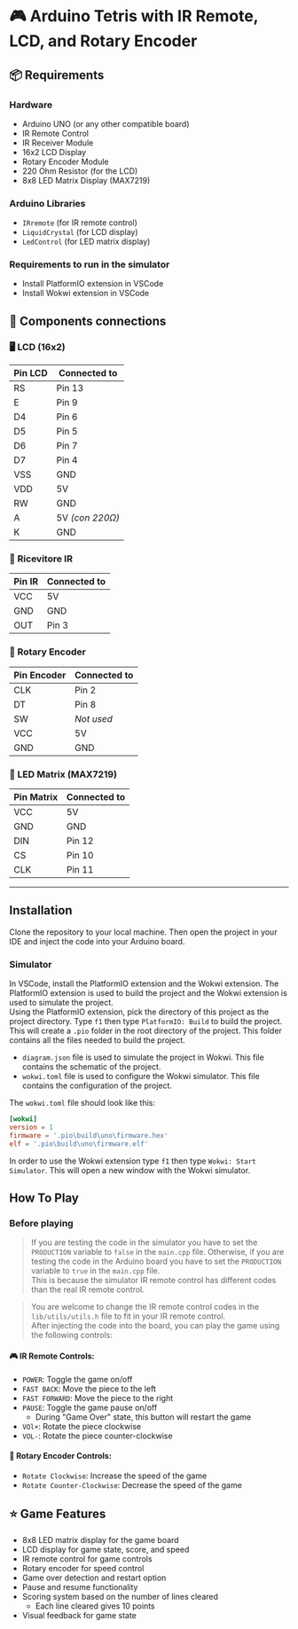 # 🎮 Arduino Tetris with IR Remote, LCD, and Rotary Encoder

## 📦 Requirements
### Hardware
- Arduino UNO (or any other compatible board)
- IR Remote Control
- IR Receiver Module
- 16x2 LCD Display
- Rotary Encoder Module
- 220 Ohm Resistor (for the LCD)
- 8x8 LED Matrix Display (MAX7219)

### Arduino Libraries
  - `IRremote` (for IR remote control)
  - `LiquidCrystal` (for LCD display)
  - `LedControl` (for LED matrix display)
  
### Requirements to run in the simulator
- Install PlatformIO extension in VSCode
- Install Wokwi extension in VSCode

## 🔌 Components connections
### 🖥️ LCD (16x2)
| Pin LCD       | Connected to    |
|---------------|-----------------|
| RS            | Pin 13          |
| E             | Pin 9           |
| D4            | Pin 6           |
| D5            | Pin 5           |
| D6            | Pin 7           |
| D7            | Pin 4           |
| VSS           | GND             |
| VDD           | 5V              |
| RW            | GND             |
| A             | 5V *(con 220Ω)* |
| K             | GND             |

### 📶 Ricevitore IR
| Pin IR       | Connected to|
|--------------|-------------|
| VCC          | 5V          |
| GND          | GND         |
| OUT          | Pin 3       |

### 🔄 Rotary Encoder
| Pin Encoder | Connected to    |
|-------------|-----------------|
| CLK         | Pin 2           |
| DT          | Pin 8           |
| SW          | *Not used*      |
| VCC         | 5V              |
| GND         | GND             |

### 🔳 LED Matrix (MAX7219)
| Pin Matrix | Connected to|
|------------|-------------|
| VCC        | 5V          |
| GND        | GND         |
| DIN        | Pin 12      |
| CS         | Pin 10      |
| CLK        | Pin 11      |

---


## Installation
Clone the repository to your local machine. Then open the project in your IDE and inject the code into your Arduino board.

### Simulator
In VSCode, install the PlatformIO extension and the Wokwi extension. The PlatformIO extension is used to build the project and the Wokwi extension is used to simulate the project.   
Using the PlatformIO extension, pick the directory of this project as the project directory.
Type `f1` then type `PlatformIO: Build` to build the project.
This will create a `.pio` folder in the root directory of the project. This folder contains all the files needed to build the project.
- `diagram.json` file is used to simulate the project in Wokwi. This file contains the schematic of the project.
- `wokwi.toml` file is used to configure the Wokwi simulator. This file contains the configuration of the project.

The `wokwi.toml` file should look like this:
```toml
[wokwi]
version = 1
firmware = '.pio\build\uno\firmware.hex'
elf = '.pio\build\uno\firmware.elf'
```

In order to use the Wokwi extension type `f1` then type `Wokwi: Start Simulator`. This will open a new window with the Wokwi simulator.

## How To Play
### Before playing
> If you are testing the code in the simulator you have to set the `PRODUCTION` variable to `false` in the `main.cpp` file.
> Otherwise, if you are testing the code in the Arduino board you have to set the `PRODUCTION` variable to `true` in the `main.cpp` file.  
This is because the simulator IR remote control has different codes than the real IR remote control.  

>You are welcome to change the IR remote control codes in the `lib/utils/utils.h` file to fit in your IR remote control.  
After injecting the code into the board, you can play the game using the following controls:
#### 🎮 IR Remote Controls:
- `POWER`: Toggle the game on/off
- `FAST BACK`: Move the piece to the left
- `FAST FORWARD`: Move the piece to the right
- `PAUSE`: Toggle the game pause on/off 
  - During "Game Over" state, this button will restart the game
- `VOl+`: Rotate the piece clockwise
- `VOL-`: Rotate the piece counter-clockwise

#### 🔁 Rotary Encoder Controls:
- `Rotate Clockwise`: Increase the speed of the game
- `Rotate Counter-Clockwise`: Decrease the speed of the game


## ⭐ Game Features
- 8x8 LED matrix display for the game board
- LCD display for game state, score, and speed
- IR remote control for game controls
- Rotary encoder for speed control
- Game over detection and restart option
- Pause and resume functionality
- Scoring system based on the number of lines cleared
  - Each line cleared gives 10 points
- Visual feedback for game state